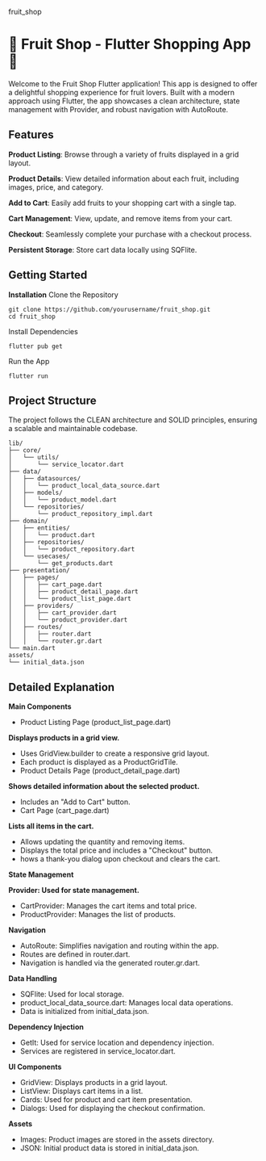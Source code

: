  fruit_shop

# 🍏 Fruit Shop - Flutter Shopping App 🍏
Welcome to the Fruit Shop Flutter application! This app is designed to offer a delightful shopping experience for fruit lovers. Built with a modern approach using Flutter, the app showcases a clean architecture, state management with Provider, and robust navigation with AutoRoute.

## Features
**Product Listing**: Browse through a variety of fruits displayed in a grid layout.

**Product Details**: View detailed information about each fruit, including images, price, and category.

**Add to Cart**: Easily add fruits to your shopping cart with a single tap.

**Cart Management**: View, update, and remove items from your cart.

**Checkout**: Seamlessly complete your purchase with a checkout process.

**Persistent Storage**: Store cart data locally using SQFlite.

## Getting Started

**Installation**
Clone the Repository

    git clone https://github.com/yourusername/fruit_shop.git
    cd fruit_shop

Install Dependencies

    flutter pub get

Run the App

    flutter run


## Project Structure
The project follows the CLEAN architecture and SOLID principles, ensuring a scalable and maintainable codebase.


    lib/
    ├── core/
    │   └── utils/
    │       └── service_locator.dart
    ├── data/
    │   ├── datasources/
    │   │   └── product_local_data_source.dart
    │   ├── models/
    │   │   └── product_model.dart
    │   └── repositories/
    │       └── product_repository_impl.dart
    ├── domain/
    │   ├── entities/
    │   │   └── product.dart
    │   ├── repositories/
    │   │   └── product_repository.dart
    │   └── usecases/
    │       └── get_products.dart
    ├── presentation/
    │   ├── pages/
    │   │   ├── cart_page.dart
    │   │   ├── product_detail_page.dart
    │   │   └── product_list_page.dart
    │   ├── providers/
    │   │   ├── cart_provider.dart
    │   │   └── product_provider.dart
    │   ├── routes/
    │   │   ├── router.dart
    │   │   └── router.gr.dart
    └── main.dart
    assets/
    └── initial_data.json

## Detailed Explanation
**Main Components**
- Product Listing Page (product_list_page.dart)

**Displays products in a grid view.**
- Uses GridView.builder to create a responsive grid layout.
- Each product is displayed as a ProductGridTile.
- Product Details Page (product_detail_page.dart)

**Shows detailed information about the selected product.**
- Includes an "Add to Cart" button.
- Cart Page (cart_page.dart)

**Lists all items in the cart.**
- Allows updating the quantity and removing items.
- Displays the total price and includes a "Checkout" button.
- hows a thank-you dialog upon checkout and clears the cart.

**State Management**

**Provider: Used for state management.**
  - CartProvider: Manages the cart items and total price.
  - ProductProvider: Manages the list of products.

**Navigation**
  - AutoRoute: Simplifies navigation and routing within the app.
  - Routes are defined in router.dart.
  - Navigation is handled via the generated router.gr.dart.

**Data Handling**
  - SQFlite: Used for local storage.
  - product_local_data_source.dart: Manages local data operations.
  - Data is initialized from initial_data.json.

**Dependency Injection**
  - GetIt: Used for service location and dependency injection.
  - Services are registered in service_locator.dart.

**UI Components**
  - GridView: Displays products in a grid layout.
  - ListView: Displays cart items in a list.
  - Cards: Used for product and cart item presentation.
  - Dialogs: Used for displaying the checkout confirmation.

**Assets**
  - Images: Product images are stored in the assets directory.
  - JSON: Initial product data is stored in initial_data.json.
